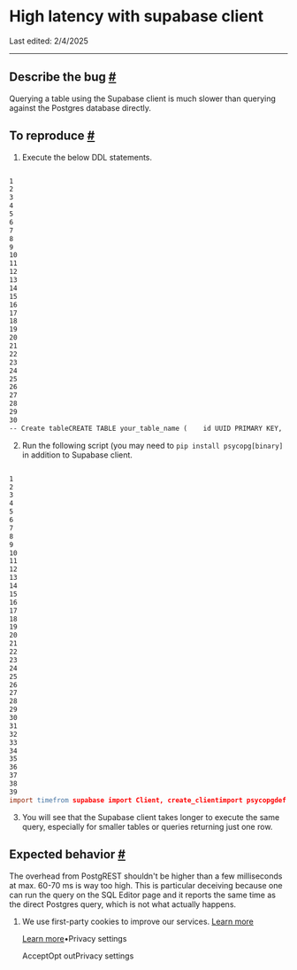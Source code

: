 # High latency with supabase client

Last edited: 2/4/2025

* * *

## Describe the bug [\#](https://supabase.com/docs/guides/troubleshooting/high-latency-with-supabase-client-z0pZzR\#describe-the-bug)

Querying a table using the Supabase client is much slower than querying against the Postgres database directly.

## To reproduce [\#](https://supabase.com/docs/guides/troubleshooting/high-latency-with-supabase-client-z0pZzR\#to-reproduce)

1. Execute the below DDL statements.

```flex

1
2
3
4
5
6
7
8
9
10
11
12
13
14
15
16
17
18
19
20
21
22
23
24
25
26
27
28
29
30
-- Create tableCREATE TABLE your_table_name (    id UUID PRIMARY KEY,    column1 TEXT,    column2 INT,    column3 BOOLEAN);-- Insert statementsINSERT INTO your_table_name (id, column1, column2, column3) VALUES    (uuid_generate_v4(), 'value1', 10, TRUE),    (uuid_generate_v4(), 'value2', 20, FALSE),    (uuid_generate_v4(), 'value3', 15, TRUE),    (uuid_generate_v4(), 'value4', 8, FALSE),    (uuid_generate_v4(), 'value5', 25, TRUE),    (uuid_generate_v4(), 'value6', 12, FALSE),    (uuid_generate_v4(), 'value7', 18, TRUE),    (uuid_generate_v4(), 'value8', 30, FALSE),    (uuid_generate_v4(), 'value9', 22, TRUE),    (uuid_generate_v4(), 'value10', 5, FALSE),    (uuid_generate_v4(), 'value11', 17, TRUE),    (uuid_generate_v4(), 'value12', 9, FALSE),    (uuid_generate_v4(), 'value13', 14, TRUE),    (uuid_generate_v4(), 'value14', 28, FALSE),    (uuid_generate_v4(), 'value15', 11, TRUE),    (uuid_generate_v4(), 'value16', 7, FALSE),    (uuid_generate_v4(), 'value17', 19, TRUE),    (uuid_generate_v4(), 'value18', 26, FALSE),    (uuid_generate_v4(), 'value19', 16, TRUE),    (uuid_generate_v4(), 'value20', 21, FALSE);
```

2. Run the following script (you may need to `pip install psycopg[binary]` in addition to Supabase client.

```flex

1
2
3
4
5
6
7
8
9
10
11
12
13
14
15
16
17
18
19
20
21
22
23
24
25
26
27
28
29
30
31
32
33
34
35
36
37
38
39
import timefrom supabase import Client, create_clientimport psycopgdef psycop_call(): #user_ids: list[str]):    user="YOUR_SUPABASE_USER"    password="YOUR_SUPABASE_PASSWORD"    host="SUPABASE_HOST"    port=5432    database="postgres"    with psycopg.connect(f"host={host} port={port} dbname={database} user={user} password={password}") as conn:        # Open a cursor to perform database operations        results = []        with conn.cursor() as cur:            start = time.time()            # Execute a command: this creates a new table            cur.execute("SELECT * FROM public.your_table_name")            cur.fetchall()            for record in cur:                results.append(record)            stop = time.time()            return (stop - start)def supabase_call():    supabase: Client = create_client("SUPABASE_URL", "SUPBASE_SERVICE_ROLE_KEY")    start = time.time()    result = supabase.table("your_table_name").select("*").execute()    stop = time.time()    return (stop - start)if __name__ == "__main__":    ref = psycop_call()    sup = supabase_call()    print(f"postgres: {ref}, supabase: {sup}, ratio: {sup/ref}")
```

3. You will see that the Supabase client takes longer to execute the same query, especially for smaller tables or queries returning just one row.

## Expected behavior [\#](https://supabase.com/docs/guides/troubleshooting/high-latency-with-supabase-client-z0pZzR\#expected-behavior)

The overhead from PostgREST shouldn't be higher than a few milliseconds at max. 60-70 ms is way too high. This is particular deceiving because one can run the query on the SQL Editor page and it reports the same time as the direct Postgres query, which is not what actually happens.

1. We use first-party cookies to improve our services. [Learn more](https://supabase.com/privacy#8-cookies-and-similar-technologies-used-on-our-european-services)



   [Learn more](https://supabase.com/privacy#8-cookies-and-similar-technologies-used-on-our-european-services)•Privacy settings





   AcceptOpt outPrivacy settings